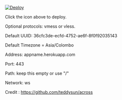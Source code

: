 [![Deploy](https://www.herokucdn.com/deploy/button.png)](https://dashboard.heroku.com/new?template=https://github.com/iamtrazy/xray-heroku)

Click the icon above to deploy.

Optional protocols: vmess or vless.

Default UUID: 36cfc3de-ecfd-4752-ae6f-8f0f92035143

Default Timezone = Asia/Colombo

Address: appname.herokuapp.com

Port: 443

Path: keep this empty or use "/"

Network: ws

Credit : https://github.com/teddysun/across
